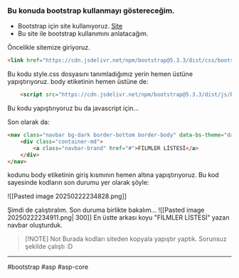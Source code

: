 ### Bu konuda bootstrap kullanmayı göstereceğim.

- Bootstrap için site kullanıyoruz. [Site](https://getbootstrap.com/docs/5.3/getting-started/introduction/)
- Bu site ile bootstrap kullanımını anlatacağım.

Öncelikle sitemize giriyoruz. 
```html
<link href="https://cdn.jsdelivr.net/npm/bootstrap@5.3.3/dist/css/bootstrap.min.css" rel="stylesheet" integrity="sha384-QWTKZyjpPEjISv5WaRU9OFeRpok6YctnYmDr5pNlyT2bRjXh0JMhjY6hW+ALEwIH" crossorigin="anonymous">
```

Bu kodu style.css dosyasını tanımladığımız yerin hemen üstüne yapıştırıyoruz.
body etiketinin hemen üstüne de:
```html
    <script src="https://cdn.jsdelivr.net/npm/bootstrap@5.3.3/dist/js/bootstrap.bundle.min.js" integrity="sha384-YvpcrYf0tY3lHB60NNkmXc5s9fDVZLESaAA55NDzOxhy9GkcIdslK1eN7N6jIeHz" crossorigin="anonymous"></script>
```

Bu kodu yapıştırıyoruz bu da javascript için...

Son olarak da:
```html
<nav class="navbar bg-dark border-bottom border-body" data-bs-theme="dark">
    <div class="container-md">
        <a class="navbar-brand" href="#">FİLMLER LİSTESİ</a>
    </div>
</nav>
```
kodunu body etiketinin giriş kısmının hemen altına yapıştırıyoruz.
Bu kod sayesinde kodların son durumu yer olarak şöyle:

![[Pasted image 20250222234828.png]]

Şimdi de çalıştıralım. Son duruma birlikte bakalım...
![[Pasted image 20250222234911.png| 300]]
En üstte arkası koyu "FİLMLER LİSTESİ" yazan navbar oluşturduk.

>[!NOTE] Not
>Burada kodları siteden kopyala yapıştır yaptık. Sorunsuz şekilde çalıştı :D 

---
#bootstrap
#asp #asp-core 